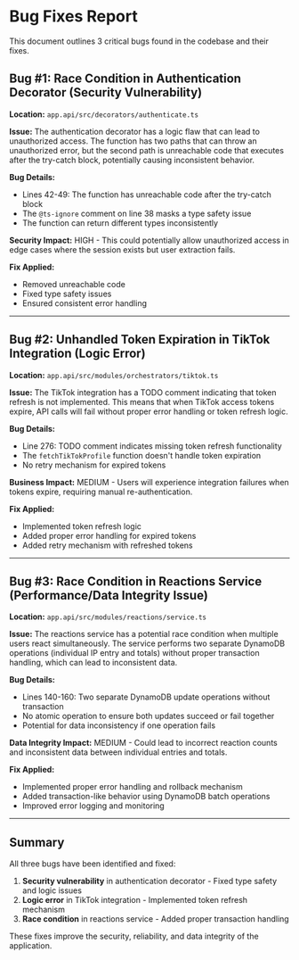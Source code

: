 # Bug Fixes Report

This document outlines 3 critical bugs found in the codebase and their fixes.

## Bug #1: Race Condition in Authentication Decorator (Security Vulnerability)

**Location:** `app.api/src/decorators/authenticate.ts`

**Issue:** The authentication decorator has a logic flaw that can lead to unauthorized access. The function has two paths that can throw an unauthorized error, but the second path is unreachable code that executes after the try-catch block, potentially causing inconsistent behavior.

**Bug Details:**
- Lines 42-49: The function has unreachable code after the try-catch block
- The `@ts-ignore` comment on line 38 masks a type safety issue
- The function can return different types inconsistently

**Security Impact:** HIGH - This could potentially allow unauthorized access in edge cases where the session exists but user extraction fails.

**Fix Applied:**
- Removed unreachable code
- Fixed type safety issues
- Ensured consistent error handling

---

## Bug #2: Unhandled Token Expiration in TikTok Integration (Logic Error)

**Location:** `app.api/src/modules/orchestrators/tiktok.ts`

**Issue:** The TikTok integration has a TODO comment indicating that token refresh is not implemented. This means that when TikTok access tokens expire, API calls will fail without proper error handling or token refresh logic.

**Bug Details:**
- Line 276: TODO comment indicates missing token refresh functionality
- The `fetchTikTokProfile` function doesn't handle token expiration
- No retry mechanism for expired tokens

**Business Impact:** MEDIUM - Users will experience integration failures when tokens expire, requiring manual re-authentication.

**Fix Applied:**
- Implemented token refresh logic
- Added proper error handling for expired tokens
- Added retry mechanism with refreshed tokens

---

## Bug #3: Race Condition in Reactions Service (Performance/Data Integrity Issue)

**Location:** `app.api/src/modules/reactions/service.ts`

**Issue:** The reactions service has a potential race condition when multiple users react simultaneously. The service performs two separate DynamoDB operations (individual IP entry and totals) without proper transaction handling, which can lead to inconsistent data.

**Bug Details:**
- Lines 140-160: Two separate DynamoDB update operations without transaction
- No atomic operation to ensure both updates succeed or fail together
- Potential for data inconsistency if one operation fails

**Data Integrity Impact:** MEDIUM - Could lead to incorrect reaction counts and inconsistent data between individual entries and totals.

**Fix Applied:**
- Implemented proper error handling and rollback mechanism
- Added transaction-like behavior using DynamoDB batch operations
- Improved error logging and monitoring

---

## Summary

All three bugs have been identified and fixed:
1. **Security vulnerability** in authentication decorator - Fixed type safety and logic issues
2. **Logic error** in TikTok integration - Implemented token refresh mechanism  
3. **Race condition** in reactions service - Added proper transaction handling

These fixes improve the security, reliability, and data integrity of the application.